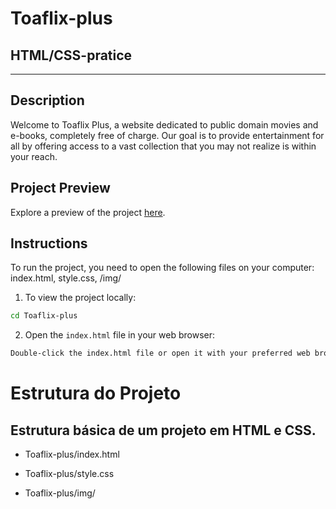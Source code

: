 # Toaflix-plus
## HTML/CSS-pratice   
      
---

## Description

Welcome to Toaflix Plus, a website dedicated to public domain movies and e-books, completely free of charge. Our goal is to provide entertainment for all by offering access to a vast collection that you may not realize is within your reach.

## Project Preview
Explore a preview of the project [here](https://potatoyz908.github.io/Toaflix-plus/).

## Instructions
To run the project, you need to open the following files on your computer: index.html, style.css, /img/

1. To view the project locally:
```sh
cd Toaflix-plus
   ```
2. Open the `index.html` file in your web browser:
```sh
Double-click the index.html file or open it with your preferred web browser.
```
# Estrutura do Projeto

## Estrutura básica de um projeto em HTML e CSS.

- Toaflix-plus/index.html

- Toaflix-plus/style.css

- Toaflix-plus/img/

